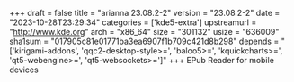 +++
draft = false
title = "arianna 23.08.2-2"
version = "23.08.2-2"
date = "2023-10-28T23:29:34"
categories = ['kde5-extra']
upstreamurl = "http://www.kde.org"
arch = "x86_64"
size = "301132"
usize = "636009"
sha1sum = "017905c81e01771ba3ea6907f1b709c421d8b298"
depends = "['kirigami-addons', 'qqc2-desktop-style>=', 'baloo5>=', 'kquickcharts>=', 'qt5-webengine>=', 'qt5-websockets>=']"
+++
EPub Reader for mobile devices